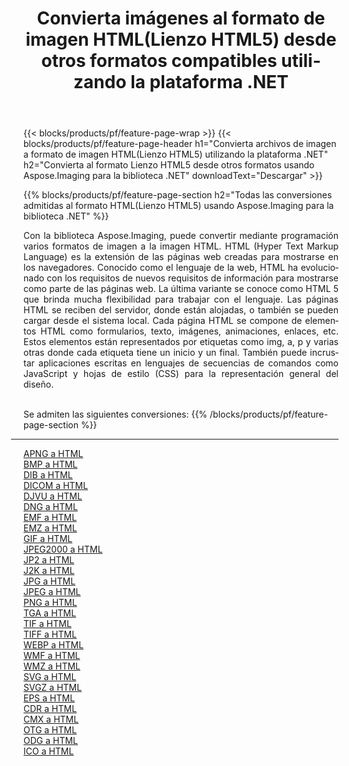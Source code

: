 ﻿---
title: Convierta imágenes al formato de imagen HTML(Lienzo HTML5) desde otros formatos compatibles utilizando la plataforma .NET 
weight: 3920
url: /es/net/conversion/to/html 
lang: es
langdirlevel: 2
locales: zh-hans,ja,it,ru,de,es,fr,nl,id,lt,pl,pt,vi,tr,ko,zh-hant,ar,hi,th,sv,cs,uk,he
description: Usando Aspose.Imaging para la biblioteca .NET, es fácil convertir a HTML(Lienzo HTML5) desde otros formatos de imagen compatibles
---

{{< blocks/products/pf/feature-page-wrap >}}
{{< blocks/products/pf/feature-page-header h1="Convierta archivos de imagen a formato de imagen HTML(Lienzo HTML5) utilizando la plataforma .NET" h2="Convierta al formato Lienzo HTML5 desde otros formatos usando Aspose.Imaging para la biblioteca .NET" downloadText="Descargar" >}}


{{% blocks/products/pf/feature-page-section  h2="Todas las conversiones admitidas al formato HTML(Lienzo HTML5) usando Aspose.Imaging para la biblioteca .NET" %}}
<p align=justify>Con la biblioteca Aspose.Imaging, puede convertir mediante programación varios formatos de imagen a la imagen HTML. HTML (Hyper Text Markup Language) es la extensión de las páginas web creadas para mostrarse en los navegadores. Conocido como el lenguaje de la web, HTML ha evolucionado con los requisitos de nuevos requisitos de información para mostrarse como parte de las páginas web. La última variante se conoce como HTML 5 que brinda mucha flexibilidad para trabajar con el lenguaje. Las páginas HTML se reciben del servidor, donde están alojadas, o también se pueden cargar desde el sistema local. Cada página HTML se compone de elementos HTML como formularios, texto, imágenes, animaciones, enlaces, etc. Estos elementos están representados por etiquetas como img, a, p y varias otras donde cada etiqueta tiene un inicio y un final. También puede incrustar aplicaciones escritas en lenguajes de secuencias de comandos como JavaScript y hojas de estilo (CSS) para la representación general del diseño. </p>
<br/>
Se admiten las siguientes conversiones:
{{% /blocks/products/pf/feature-page-section %}}
<div class="container-fluid productfamilypage bg-gray">
    <div class="convertypes bg-gray agp-content section">
        <div class="container">
		<hr style="margin-left:-20px;"/>
		<div class="row other-converters">
		    <div class='col-md-2 other-converter remove-lp remove-rp'><a href="/imaging/es/net/conversion/apng-to-html" >APNG a HTML</a></div>
<div class='col-md-2 other-converter remove-lp remove-rp'><a href="/imaging/es/net/conversion/bmp-to-html" >BMP a HTML</a></div>
<div class='col-md-2 other-converter remove-lp remove-rp'><a href="/imaging/es/net/conversion/dib-to-html" >DIB a HTML</a></div>
<div class='col-md-2 other-converter remove-lp remove-rp'><a href="/imaging/es/net/conversion/dicom-to-html" >DICOM a HTML</a></div>
<div class='col-md-2 other-converter remove-lp remove-rp'><a href="/imaging/es/net/conversion/djvu-to-html" >DJVU a HTML</a></div>
<div class='col-md-2 other-converter remove-lp remove-rp'><a href="/imaging/es/net/conversion/dng-to-html" >DNG a HTML</a></div>
<div class='col-md-2 other-converter remove-lp remove-rp'><a href="/imaging/es/net/conversion/emf-to-html" >EMF a HTML</a></div>
<div class='col-md-2 other-converter remove-lp remove-rp'><a href="/imaging/es/net/conversion/emz-to-html" >EMZ a HTML</a></div>
<div class='col-md-2 other-converter remove-lp remove-rp'><a href="/imaging/es/net/conversion/gif-to-html" >GIF a HTML</a></div>
<div class='col-md-2 other-converter remove-lp remove-rp'><a href="/imaging/es/net/conversion/jpeg2000-to-html" >JPEG2000 a HTML</a></div>
<div class='col-md-2 other-converter remove-lp remove-rp'><a href="/imaging/es/net/conversion/jp2-to-html" >JP2 a HTML</a></div>
<div class='col-md-2 other-converter remove-lp remove-rp'><a href="/imaging/es/net/conversion/j2k-to-html" >J2K a HTML</a></div>
<div class='col-md-2 other-converter remove-lp remove-rp'><a href="/imaging/es/net/conversion/jpg-to-html" >JPG a HTML</a></div>
<div class='col-md-2 other-converter remove-lp remove-rp'><a href="/imaging/es/net/conversion/jpeg-to-html" >JPEG a HTML</a></div>
<div class='col-md-2 other-converter remove-lp remove-rp'><a href="/imaging/es/net/conversion/png-to-html" >PNG a HTML</a></div>
<div class='col-md-2 other-converter remove-lp remove-rp'><a href="/imaging/es/net/conversion/tga-to-html" >TGA a HTML</a></div>
<div class='col-md-2 other-converter remove-lp remove-rp'><a href="/imaging/es/net/conversion/tif-to-html" >TIF a HTML</a></div>
<div class='col-md-2 other-converter remove-lp remove-rp'><a href="/imaging/es/net/conversion/tiff-to-html" >TIFF a HTML</a></div>
<div class='col-md-2 other-converter remove-lp remove-rp'><a href="/imaging/es/net/conversion/webp-to-html" >WEBP a HTML</a></div>
<div class='col-md-2 other-converter remove-lp remove-rp'><a href="/imaging/es/net/conversion/wmf-to-html" >WMF a HTML</a></div>
<div class='col-md-2 other-converter remove-lp remove-rp'><a href="/imaging/es/net/conversion/wmz-to-html" >WMZ a HTML</a></div>
<div class='col-md-2 other-converter remove-lp remove-rp'><a href="/imaging/es/net/conversion/svg-to-html" >SVG a HTML</a></div>
<div class='col-md-2 other-converter remove-lp remove-rp'><a href="/imaging/es/net/conversion/svgz-to-html" >SVGZ a HTML</a></div>
<div class='col-md-2 other-converter remove-lp remove-rp'><a href="/imaging/es/net/conversion/eps-to-html" >EPS a HTML</a></div>
<div class='col-md-2 other-converter remove-lp remove-rp'><a href="/imaging/es/net/conversion/cdr-to-html" >CDR a HTML</a></div>
<div class='col-md-2 other-converter remove-lp remove-rp'><a href="/imaging/es/net/conversion/cmx-to-html" >CMX a HTML</a></div>
<div class='col-md-2 other-converter remove-lp remove-rp'><a href="/imaging/es/net/conversion/otg-to-html" >OTG a HTML</a></div>
<div class='col-md-2 other-converter remove-lp remove-rp'><a href="/imaging/es/net/conversion/odg-to-html" >ODG a HTML</a></div>
<div class='col-md-2 other-converter remove-lp remove-rp'><a href="/imaging/es/net/conversion/ico-to-html" >ICO a HTML</a></div>
                </div>
        </div>
    </div>
</div>
<br/>

